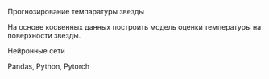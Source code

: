 Прогнозирование темпаратуры звезды

На основе косвенных данных построить модель оценки температуры на поверхности звезды.

Нейронные сети

Pandas, Python, Pytorch